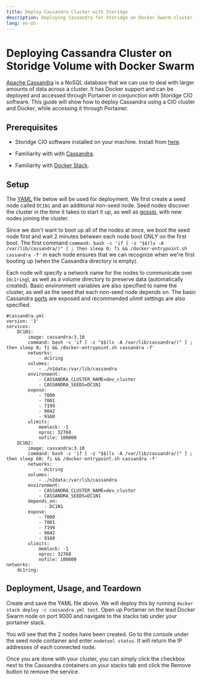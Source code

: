 ```yaml
---
title: Deploy Cassandra Cluster with Storidge
description: Deploying Cassandra for Storidge on Docker Swarm cluster
lang: en-US
---
```


# Deploying Cassandra Cluster on Storidge Volume with Docker Swarm

[Apache Cassandra]() is a NoSQL database that we can use to deal with larger amounts of data across a cluster. It has Docker support and can be deployed and accessed through Portainer in conjunction with Storidge CIO software. This guide will show how to deploy Cassandra using a CIO cluster and Docker, while accessing it through Portainer.

## Prerequisites

- Storidge CIO software installed on your machine. Install from [here](https://guide.storidge.com/getting_started/install.html).

- Familiarity with with [Cassandra](https://cassandra.apache.org/doc/latest/).

- Familiarity with [Docker Stack](https://docs.docker.com/docker-cloud/apps/stacks/).

## Setup

The [YAML](http://abiasforaction.net/apache-cassandra-cluster-docker/) file below will be used for deployment. We first create a seed node called `DC1N1` and an additional non-seed node. Seed nodes discover the cluster in the time it takes to start it up, as well as [gossip](https://www.geeksforgeeks.org/gossip-protocol-in-cassandra/), with new nodes joining the cluster.

Since we don't want to boot up all of the nodes at once, we boot the seed node first and wait 2 minutes between each node boot ONLY on the first boot. The first command `command: bash -c 'if [ -z "$$(ls -A /var/lib/cassandra/)" ] ; then sleep 0; fi && /docker-entrypoint.sh cassandra -f'` in each node ensures that we can recognize when we're first booting up (when the Cassandra directory is empty).

Each node will specify a network name for the nodes to communicate over (`dc1ring`), as well as a volume directory to preserve data (automatically created). Basic environment variables are also specified to name the cluster, as well as the seed that each non-seed node depends on. The basic Cassandra [ports](https://cassandra.apache.org/doc/latest/faq/#what-ports) are exposed and recommended ulimit settings are also specified.

```
#cassandra.yml
version: '3'
services:
    DC1N1:
        image: cassandra:3.10
        command: bash -c 'if [ -z "$$(ls -A /var/lib/cassandra/)" ] ; then sleep 0; fi && /docker-entrypoint.sh cassandra -f'
        networks:
            - dc1ring
        volumes:
            - ./n1data:/var/lib/cassandra
        environment:
            - CASSANDRA_CLUSTER_NAME=dev_cluster
            - CASSANDRA_SEEDS=DC1N1
        expose:
            - 7000
            - 7001
            - 7199
            - 9042
            - 9160
        ulimits:
            memlock: -1
            nproc: 32768
            nofile: 100000
    DC1N2:
        image: cassandra:3.10
        command: bash -c 'if [ -z "$$(ls -A /var/lib/cassandra/)" ] ; then sleep 60; fi && /docker-entrypoint.sh cassandra -f'
        networks:
            - dc1ring
        volumes:
            - ./n2data:/var/lib/cassandra
        environment:
            - CASSANDRA_CLUSTER_NAME=dev_cluster
            - CASSANDRA_SEEDS=DC1N1
        depends_on:
              - DC1N1
        expose:
            - 7000
            - 7001
            - 7199
            - 9042
            - 9160
        ulimits:
            memlock: -1
            nproc: 32768
            nofile: 100000
networks:
    dc1ring:

```

## **Deployment, Usage, and Teardown**

Create and save the YAML file above. We will deploy this by running `docker stack deploy -c cassandra.yml test`. Open up Portainer on the lead Docker Swarm node on port 9000 and navigate to the stacks tab under your portainer stack.

You will see that the 2 nodes have been created. Go to the console under the seed node container and enter `nodetool status`. It will return the IP addresses of each connected node.

Once you are done with your cluster, you can simply click the checkbox next to the Cassandra containers on your stacks tab and click the Remove button to remove the service.